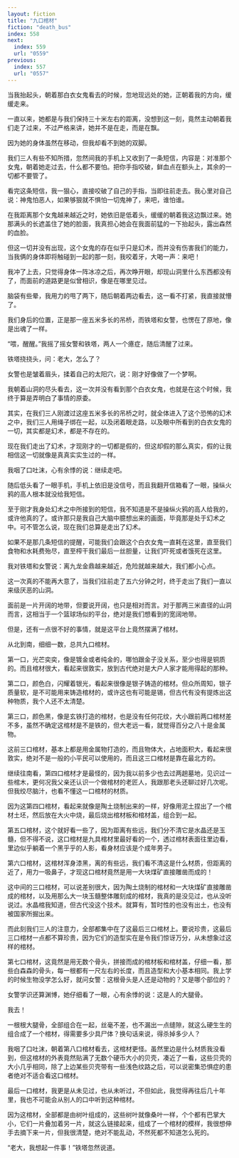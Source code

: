 ```yaml
---
layout: fiction
title: "九口棺材"
fiction: "death_bus"
index: 558
next:
  index: 559
  url: "0559"
previous:
  index: 557
  url: "0557"
---
```

当我抬起头，朝着那白衣女鬼看去的时候，忽地现远处的她，正朝着我的方向，缓缓走来。

一直以来，她都是与我们保持三十米左右的距离，没想到这一刻，竟然主动朝着我们走了过来，不过严格来讲，她并不是在走，而是在飘。

因为她的身体虽然在移动，但我却看不到她的双脚。

我们三人有些不知所措，忽然间我的手机上又收到了一条短信，内容是：对准那个女鬼，朝着她走过去，什么都不要怕。把你手指咬破，鲜血点在额头上，其余的一切都不要管了。

看完这条短信，我一狠心，直接咬破了自己的手指，当即往前走去。我心里对自己说：神鬼怕恶人，如果够狠就不惧怕一切鬼神了，来吧，谁怕谁。

在我距离那个女鬼越来越近之时，她依旧是低着头，缓缓的朝着我这边飘过来。她那满头的长遮盖住了她的脸面，我真担心她会在我面前猛的一下抬起头，露出森然的血脸。

但这一切并没有出现，这个女鬼的存在似乎只是幻术，而并没有伤害我们的能力，当我俩的身体即将触碰到一起的那一刻，我咬着牙，大喝一声：来吧！

我冲了上去，只觉得身体一阵冰凉之后，再次睁开眼，却现山洞里什么东西都没有了，而面前的道路更是似曾相识，像是在哪里见过。

脑袋有些晕，我用力的甩了两下，随后朝着两边看去，这一看不打紧，我直接就懵了。

我们身后的位置，正是那一座五米多长的吊桥，而铁塔和女警，也愣在了原地，像是出魂了一样。

“喂，醒醒。”我摇了摇女警和铁塔，两人一个癔症，随后清醒了过来。

铁塔挠挠头，问：老大，怎么了？

女警也是皱着眉头，揉着自己的太阳穴，说：刚才好像做了一个梦啊。

我朝着山洞的尽头看去，这一次并没有看到那个白衣女鬼，也就是在这个时候，我终于算是弄明白了事情的原委。

其实，在我们三人刚渡过这座五米多长的吊桥之时，就全体进入了这个恐怖的幻术之中，我们三人用绳子绑在一起，以及闭着眼走路，以及眼中所看到的白衣女鬼的一切，其实都是幻术，都是不存在的。

现在我们走出了幻术，才现刚才的一切都是假的，但这却假的那么真实，假的让我相信这一切就像是真真实实生过的一样。

我咽了口吐沫，心有余悸的说：继续走吧。

随后低头看了一眼手机，手机上依旧是没信号，而且我翻开信箱看了一眼，操纵火鸦的高人根本就没给我短信。

至于刚才我身处幻术之中所接到的短信，我不知道是不是操纵火鸦的高人给我的，或许他真的了。或许那只是我自己大脑中臆想出来的画面，毕竟那是处于幻术之中。可不管怎么说，现在我们总算是走出了幻术。

如果不是那几条短信的提醒，可能我们会跟这个白衣女鬼一直耗在这里，直至我们食物和水耗费殆尽，直至榨干我们最后一丝胆量，让我们吓死或者饿死在这里。

我对铁塔和女警说：离九龙金鼎越来越近，危险就越来越大，我们都小心点。

这一次真的不能再大意了，当我们往前走了五六分钟之时，终于走出了我们一直以来级厌恶的山洞。

面前是一片开阔的地带，但要说开阔，也只是相对而言。对于那两三米直径的山洞而言，这相当于一个篮球场似的平台，绝对是我们想看到的宽阔地带。

但是，还有一点很不好的事情，就是这平台上竟然摆满了棺材。

从北到南，细细一数，总共九口棺材。

第一口，光芒奕奕，像是镀金或者纯金的，哪怕跟金子没关系，至少也得是铜质的。而且棺材很大，看起来很敦实，放到古代绝对是大户人家才能用得起的那种。

第二口，颜色白，闪耀着银光，看起来很像是银子铸造的棺材。但众所周知，银子质量软，是不可能用来铸造棺材的，或许这也有可能是锡，但古代有没有提炼出这种物质，我个人还不太清楚。

第三口，颜色黑，像是玄铁打造的棺材，也是没有任何花纹，大小跟前两口棺材差不多，虽然不确定这棺材是不是铁的，但大老远一看，就觉得百分之八十是金属物。

这前三口棺材，基本上都是用金属物打造的，而且物体大，占地面积大，看起来很敦实，绝对不是一般的小平民可以使用的，而且这三口棺材是靠在最北方的。

继续往南看，第四口棺材才是最怪的，因为我以前多少也去过两趟墓地，见识过一些棺木，更何况我父亲还认识一个做棺材的老匠人，我跟那老头还聊过好几次呢。但我绞尽脑汁，也看不懂这一口棺材的材质。

因为这第四口棺材，看起来就像是陶土烧制出来的一样，好像用泥土捏出了一个棺材土坯，然后放在大火中烧，最后烧出棺材板和棺材盖，组合到一起。

第五口棺材，这个就好看一些了，因为距离有些远，我们分不清它是水晶还是玉髓，但不得不说，这口棺材是九具棺材里最好看的一个，透过棺材表面往里边看，里边似乎躺着一个黑乎乎的人影，看身材应该是个成年男子。

第六口棺材，这棺材浑身漆黑，离的有些远，我们看不清这是什么材质，但距离的近了，用力一吸鼻子，才现这口棺材竟然是用一大块煤矿直接雕凿而成的！

这中间的三口棺材，可以说差别很大，因为陶土烧制的棺材和一大块煤矿直接雕凿成的棺材，以及用那么大一块玉髓整体雕刻成的棺材，我真的是没见过，也从没听说过。水晶棺我知道，但古代没这个技术。就算有，暂时性的也没有出土，也没有被国家所掘出来。

而此刻我们三人的注意力，全部都集中在了这最后三口棺材上。要说珍贵，这最后三口棺材一点都不算珍贵，因为它们的造型实在是令我们惊讶万分，从未想象过这样的棺材。

第七口棺材，这竟然是用无数个骨头，拼接而成的棺材板和棺材盖，仔细一看，那些白森森的骨头，每一根都有一尺左右的长度，而且造型和大小基本相同。我上学的时候生物没学怎么好，就问女警：这根骨头是人还是动物的？又是哪个部位的？

女警学识还算渊博，她仔细看了一眼，心有余悸的说：这是人的大腿骨。

我去！

一根根大腿骨，全部组合在一起，丝毫不差，也不漏出一点缝隙，就这么硬生生的组合成了一个棺材，得需要多少具尸体？换句话来说，得杀掉多少人？

我咽了口吐沫，朝着第八口棺材看去，这棺材更怪。虽然里边是什么材质我没看到，但这棺材的外表竟然贴满了无数个硬币大小的贝壳，凑近了一看，这些贝壳的大小几乎相同，除了上边某些贝壳带有一些浅色纹路之后，可以说密集恐惧症的患者绝对不适合看这口棺材。

最后一口棺材，我更是从未见过，也从未听过，不但如此，我觉得再往后几十年里，我也不可能会从别人的口中听到这种棺材。

因为这棺材，全部都是由树叶组成的，这些树叶就像桑叶一样，个个都有巴掌大小，它们一片叠加着另一片，就这么链接起来，组成了一个棺材的模样，我很想伸手去摘下来一片，但我很清楚，绝对不能乱动，不然死都不知道怎么死的。

“老大，我想起一件事！”铁塔忽然说道。
